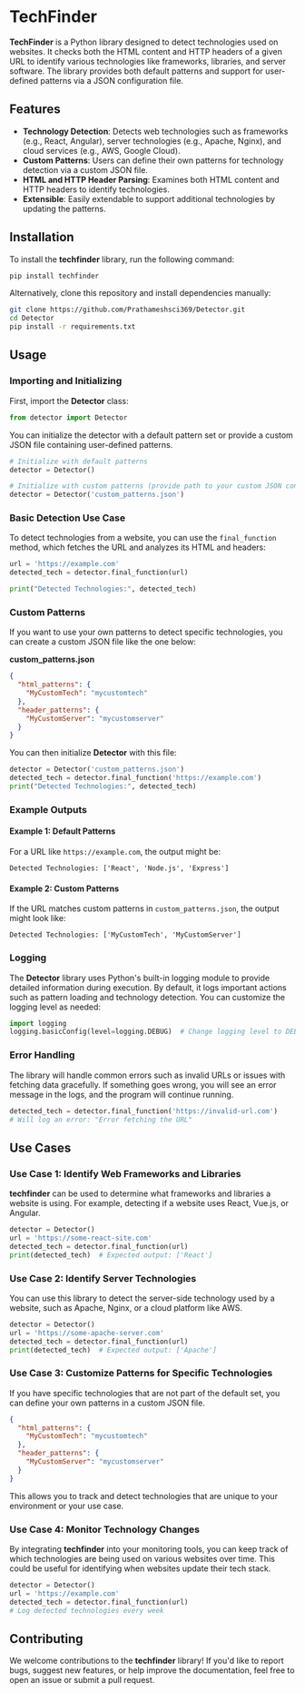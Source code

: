 

# TechFinder

**TechFinder** is a Python library designed to detect technologies used on websites. It checks both the HTML content and HTTP headers of a given URL to identify various technologies like frameworks, libraries, and server software. The library provides both default patterns and support for user-defined patterns via a JSON configuration file.

## Features
- **Technology Detection**: Detects web technologies such as frameworks (e.g., React, Angular), server technologies (e.g., Apache, Nginx), and cloud services (e.g., AWS, Google Cloud).
- **Custom Patterns**: Users can define their own patterns for technology detection via a custom JSON file.
- **HTML and HTTP Header Parsing**: Examines both HTML content and HTTP headers to identify technologies.
- **Extensible**: Easily extendable to support additional technologies by updating the patterns.

## Installation

To install the **techfinder** library, run the following command:

```bash
pip install techfinder
```

Alternatively, clone this repository and install dependencies manually:

```bash
git clone https://github.com/Prathameshsci369/Detector.git
cd Detector
pip install -r requirements.txt
```

## Usage

### Importing and Initializing

First, import the **Detector** class:

```python
from detector import Detector
```

You can initialize the detector with a default pattern set or provide a custom JSON file containing user-defined patterns.

```python
# Initialize with default patterns
detector = Detector()

# Initialize with custom patterns (provide path to your custom JSON config)
detector = Detector('custom_patterns.json')
```

### Basic Detection Use Case

To detect technologies from a website, you can use the `final_function` method, which fetches the URL and analyzes its HTML and headers:

```python
url = 'https://example.com'
detected_tech = detector.final_function(url)

print("Detected Technologies:", detected_tech)
```

### Custom Patterns

If you want to use your own patterns to detect specific technologies, you can create a custom JSON file like the one below:

**custom_patterns.json**

```json
{
  "html_patterns": {
    "MyCustomTech": "mycustomtech"
  },
  "header_patterns": {
    "MyCustomServer": "mycustomserver"
  }
}
```

You can then initialize **Detector** with this file:

```python
detector = Detector('custom_patterns.json')
detected_tech = detector.final_function('https://example.com')
print("Detected Technologies:", detected_tech)
```

### Example Outputs

#### Example 1: Default Patterns

For a URL like `https://example.com`, the output might be:

```
Detected Technologies: ['React', 'Node.js', 'Express']
```

#### Example 2: Custom Patterns

If the URL matches custom patterns in `custom_patterns.json`, the output might look like:

```
Detected Technologies: ['MyCustomTech', 'MyCustomServer']
```

### Logging

The **Detector** library uses Python's built-in logging module to provide detailed information during execution. By default, it logs important actions such as pattern loading and technology detection. You can customize the logging level as needed:

```python
import logging
logging.basicConfig(level=logging.DEBUG)  # Change logging level to DEBUG
```

### Error Handling

The library will handle common errors such as invalid URLs or issues with fetching data gracefully. If something goes wrong, you will see an error message in the logs, and the program will continue running.

```python
detected_tech = detector.final_function('https://invalid-url.com')
# Will log an error: "Error fetching the URL"
```

## Use Cases

### Use Case 1: Identify Web Frameworks and Libraries

**techfinder** can be used to determine what frameworks and libraries a website is using. For example, detecting if a website uses React, Vue.js, or Angular.

```python
detector = Detector()
url = 'https://some-react-site.com'
detected_tech = detector.final_function(url)
print(detected_tech)  # Expected output: ['React']
```

### Use Case 2: Identify Server Technologies

You can use this library to detect the server-side technology used by a website, such as Apache, Nginx, or a cloud platform like AWS.

```python
detector = Detector()
url = 'https://some-apache-server.com'
detected_tech = detector.final_function(url)
print(detected_tech)  # Expected output: ['Apache']
```

### Use Case 3: Customize Patterns for Specific Technologies

If you have specific technologies that are not part of the default set, you can define your own patterns in a custom JSON file.

```json
{
  "html_patterns": {
    "MyCustomTech": "mycustomtech"
  },
  "header_patterns": {
    "MyCustomServer": "mycustomserver"
  }
}
```

This allows you to track and detect technologies that are unique to your environment or your use case.

### Use Case 4: Monitor Technology Changes

By integrating **techfinder** into your monitoring tools, you can keep track of which technologies are being used on various websites over time. This could be useful for identifying when websites update their tech stack.

```python
detector = Detector()
url = 'https://example.com'
detected_tech = detector.final_function(url)
# Log detected technologies every week
```

## Contributing

We welcome contributions to the **techfinder** library! If you'd like to report bugs, suggest new features, or help improve the documentation, feel free to open an issue or submit a pull request.

